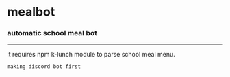 # mealbot
### automatic school meal bot
---
it requires npm k-lunch module to parse school meal menu.

```making discord bot first```